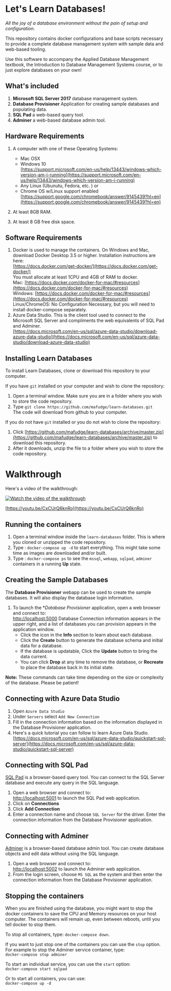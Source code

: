 # Let's Learn Databases!

*All the joy of a database environment without the pain of setup and configuration.*

This repository contains docker configurations and base scripts necessary to provide a complete database management system with sample data and web-based tooling.

Use this software to accompany the Applied Database Management textbook, the Introduction to Database Management Systems course, or to just explore databases on your own! 

## What's included

1. **Microsoft SQL Server 2017** database management system.
2. **Database Provisioner** Application for creating sample databases and populating data.
3. **SQL Pad** a web-based query tool.
4. **Adminer** a web-based database admin tool.

## Hardware Requirements

1. A computer with one of these Operating Systems:

   - Mac OSX  
   - Windows 10  
 [https://support.microsoft.com/en-us/help/13443/windows-which-version-am-i-running](https://support.microsoft.com/en-us/help/13443/windows-which-version-am-i-running)
   - Any Linux (Ubunutu, Fedora, etc. ) or  
   - Chrome OS w/Linux support enabled   
 [https://support.google.com/chromebook/answer/9145439?hl=en](https://support.google.com/chromebook/answer/9145439?hl=en) 
2. At least 8GB RAM.
3. At least 8 GB free disk space. 

## Software Requirements

1. Docker is used to manage the containers. On Windows and Mac, download Docker Desktop 3.5 or higher. Installation instructions are here:   
[https://docs.docker.com/get-docker/](https://docs.docker.com/get-docker/)  
  You must allocate at least 1CPU and 4GB of RAM to docker.  
  Mac: [https://docs.docker.com/docker-for-mac/#resources](https://docs.docker.com/docker-for-mac/#resources)  
  Windows: [https://docs.docker.com/docker-for-mac/#resources](https://docs.docker.com/docker-for-mac/#resources)  
  Linux/ChromeOS: No Configuration Necessary, but you will need to install docker-compose separately.
2. Azure Data Studio. This is the client tool used to connect to the Microsoft SQL Server and compliments the web equivalents of SQL Pad and Adminer.  
[https://docs.microsoft.com/en-us/sql/azure-data-studio/download-azure-data-studio](https://docs.microsoft.com/en-us/sql/azure-data-studio/download-azure-data-studio)

## Installing Learn Databases

To install Learn Databases, clone or download this repository to your computer. 

If you have `git` installed on your computer and wish to clone the repository:

1. Open a terminal window. Make sure you are in a folder where you wish to store the code repository.
2. Type `git clone https://github.com/mafudge/learn-databases.git`  
The code will download from github to your computer.

If you do not have `git` installed or you do not wish to clone the repository:

1.  Click [https://github.com/mafudge/learn-databases/archive/master.zip](https://github.com/mafudge/learn-databases/archive/master.zip) to download this repository. 
2. After it downloads, unzip the file to a folder where you wish to store the code repository.

# Walkthrough 

Here's a video of the walkthrough:   

[![Watch the video of the walkthrough](https://img.youtube.com/vi/CxCUrQ6knRo/hqdefault.jpg)](https://youtu.be/CxCUrQ6knRo) 

[https://youtu.be/CxCUrQ6knRo](https://youtu.be/CxCUrQ6knRo)

## Running the containers

1. Open a terminal window inside the `learn-databases` folder. This is where you cloned or unzipped the code repository.
2. Type : `docker-compose up -d` to start everything. This might take some time as images are downloaded and/or built.
3. Type : `docker-compose ps` to see the `mssql`,  `webapp`, `sqlpad`, `adminer` containers in a running **Up** state.

## Creating the Sample Databases

The **Database Provisioner** webapp can be used to create the sample databases. It will also display the database login information. 

1. To launch the **Database Provisioner* application, open a web browser and connect to:  
 [http://localhost:5000](http://localhost:5000)
 Database Connection information appears in the upper right, and a list of databases you can provision appears in the application window.  
   - Click the icon in the **Info** section to learn about each  database.
   - Click the **Create** button to generate the database schema and initial data for a database. 
   - If the database is updatable, Click the **Update** button to bring the data current.
   - You can click **Drop** at any time to remove the database, or **Recreate** to place the database back in its initial state. 

**Note:** These  commands can take time depending on the size or complexity of the database. Please be patient!

## Connecting with Azure Data Studio

1. Open `Azure Data Studio`
2. Under `Servers` select `Add New Connection`
3. Fill in the connection information based on the information displayed in the Database Provisioner application.
4. Here's a quick tutorial you can follow to learn Azure Data Studio.   
[https://docs.microsoft.com/en-us/sql/azure-data-studio/quickstart-sql-server](https://docs.microsoft.com/en-us/sql/azure-data-studio/quickstart-sql-server)

## Connecting with SQL Pad

[SQL Pad](https://rickbergfalk.github.io/sqlpad/#/) is a browser-based query tool. You can connect to the SQL Server database and execute any query in the SQL language.

1. Open a web browser and connect to:   
[http://localhost:5001](http://localhost:5001) to launch the SQL Pad web application.
2. Click on **Connections**
3. Click **Add Connection**
4. Enter a connection name and choose `SQL Server` for the driver. Enter the connection information from the Database Provisioner application. 

## Connecting with Adminer

[Adminer](https://www.adminer.org/) is a browser-based database admin tool. You can create database objects and edit data without using the SQL language. 

1. Open a web browser and connect to:  
[http://localhost:5002](http://localhost:5002) to launch the Adminer web application.
2. From the login screen, choose `MS SQL` as the system and then enter the connection information from the Database Provisioner application.

## Stopping the containers

When you are finished using the database, you might want to stop the docker containers to save the CPU and Memory resources on your host computer. The containers will remain up, even between reboots, until you tell docker to stop them.

To stop all containers, type: `docker-compose down`.

If you want to just stop one of the containers  you can use the `stop` option. For example to stop the Adminer service container, type:  
`docker-compose stop adminer`

To start an individual service, you can use the `start` option:  
`docker-compose start sqlpad`  

Or to start all containers, you can use:  
`docker-compose up -d`


